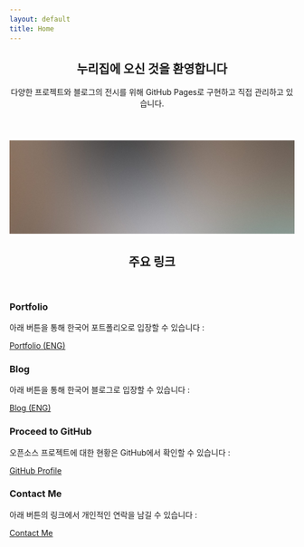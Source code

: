 ```yaml
---
layout: default
title: Home
---
```


<section class="box special">
  <header class="major">
    <h2>누리집에 오신 것을 환영합니다</h2>
    <p>다양한 프로젝트와 블로그의 전시를 위해 GitHub Pages로 구현하고 직접
    관리하고 있습니다.</p>
  </header>
  <span class="image featured"><img src="/images/pic01.jpg" alt="" /></span>
</section>

<section class="box special features">
  <header class="major"><h2>주요 링크</h2></header>
  <div class="features-row">
    <section>
      <span class="icon major fa-folder-open accent2"></span>
      <h3>Portfolio</h3>
      <p>아래 버튼을 통해 한국어 포트폴리오로 입장할 수 있습니다 :</p>
      <a href="/ko/projects/" class="button special">Portfolio (ENG)</a>
    </section>
    <section>
      <span class="icon major fa-edit accent3"></span>
      <h3>Blog</h3>
      <p>아래 버튼을 통해 한국어 블로그로 입장할 수 있습니다 :</p>
      <a href="/ko/blog/" class="button special">Blog (ENG)</a>
    </section>
  </div>
  <div class="features-row">
    <section>
      <span class="icon major fa-github accent4"></span>
      <h3>Proceed to GitHub</h3>
      <p>오픈소스 프로젝트에 대한 현황은 GitHub에서 확인할 수 있습니다 :</p>
      <a href="{{ site.github_url }}" class="button special">GitHub Profile</a>
    </section>
    <section>
      <span class="icon major fa-envelope accent5"></span>
      <h3>Contact Me</h3>
      <p>아래 버튼의 링크에서 개인적인 연락을 남길 수 있습니다 :</p>
      <a href="/ko/contact" class="button special">Contact Me</a>
    </section>
  </div>
</section>

<!--
<div class="row">
  <header class="major"><h2>핫한 내용</h2></header>
  <div class="6u 12u(narrower)">
    <section class="box special">
      <span class="image featured"><img src="images/pic02.jpg" alt="" /></span>
      <h3><++></h3>
      <p><++></p>
      <ul class="actions">
        <li><a href="#" class="button alt">Learn More</a></li>
      </ul>
    </section>
  </div>
  <div class="6u 12u(narrower)">
    <section class="box special">
      <span class="image featured"><img src="images/pic03.jpg" alt="" /></span>
      <h3><++></h3>
      <p><++></p>
      <ul class="actions">
        <li><a href="#" class="button alt">Learn More</a></li>
      </ul>
    </section>
  </div>
</div>
-->
